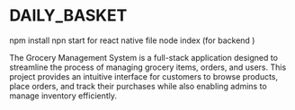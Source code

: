 # DAILY_BASKET

npm install 
npn start for react native file 
node index (for backend )


The Grocery Management System is a full-stack application designed to streamline the process of managing grocery items, orders, and users. This project provides an intuitive interface for customers to browse products, place orders, and track their purchases while also enabling admins to manage inventory efficiently.
